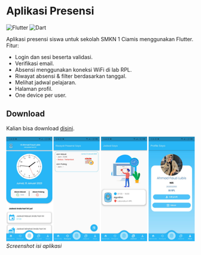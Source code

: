 # Aplikasi Presensi

![Flutter](https://img.shields.io/badge/-Flutter%203.10.0-white?style=for-the-badge&logo=Flutter&logoColor=02569B) ![Dart](https://img.shields.io/badge/-Dart%203.0.0-white?style=for-the-badge&logo=Dart&logoColor=0175C2)

Aplikasi presensi siswa untuk sekolah SMKN 1 Ciamis menggunakan Flutter. Fitur:

- Login dan sesi beserta validasi.
- Verifikasi email.
- Absensi menggunakan koneksi WiFi di lab RPL.
- Riwayat absensi & filter berdasarkan tanggal.
- Melihat jadwal pelajaran.
- Halaman profil.
- One device per user.

## Download

Kalian bisa download [disini](https://github.com/Ahmadfzlbs/presensi-sekolah/releases/latest).

![Screenshot](screenshot.jpg)
_Screenshot isi aplikasi_